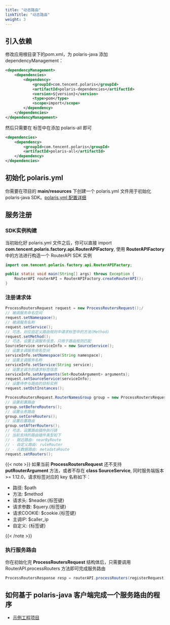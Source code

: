 ```yaml
---
title: "动态路由"
linkTitle: "动态路由"
weight: 3
---
```


## 引入依赖

修改应用根目录下的pom.xml，为 polaris-java 添加 dependencyManagement：

```xml
<dependencyManagement>
    <dependencies>
        <dependency>
            <groupId>com.tencent.polaris</groupId>
            <artifactId>polaris-dependencies</artifactId>
            <version>${version}</version>
            <type>pom</type>
            <scope>import</scope>
        </dependency>
    </dependencies>
</dependencyManagement>
```

然后只需要在 **<dependencies></dependencies>** 标签中在添加 polaris-all 即可

```xml
<dependencies>
    <dependency>
        <groupId>com.tencent.polaris</groupId>
        <artifactId>polaris-all</artifactId>
    </dependency>
</dependencies>
```

## 初始化 polaris.yml

你需要在项目的 **main/resources** 下创建一个 polaris.yml 文件用于初始化 polaris-java SDK。[polaris.yml 配置详细](https://github.com/polarismesh/polaris-java/blob/main/polaris-common/polaris-config-default/src/main/resources/conf/default-config.yml)



## 服务注册

### SDK实例构建

当初始化好 polaris.yml 文件之后，你可以直接 import **com.tencent.polaris.factory.api.RouterAPIFactory**, 使用 **RouterAPIFactory** 中的方法进行构造一个 RouterAPI SDK 实例

```java
import com.tencent.polaris.factory.api.RouterAPIFactory;

public static void main(String[] args) throws Exception {
    RouterAPI routerAPI = RouterAPIFactory.createRouterAPI();
}
```

### 注册请求体

```java
ProcessRoutersRequest request = new ProcessRoutersRequest();/
// 被调服务命名空间
request.setNamespace();
// 被调服务名称
request.setService();
// 可选，对应自定义路由规则中请求标签中的方法(Method)
request.setMethod();
// 可选，设置主调服务信息，只用于路由规则匹配
SourceService serviceInfo = new SourceService();
// 设置主调服务命名空间
serviceInfo.setNamespace(String namespace);
// 设置主调服务名称
serviceInfo.setService(String service);
// 设置主调方的请求标签信息
serviceInfo.setArguments(Set<RouteArgument> arguments);
request.setSourceService(serviceInfo);
// 设置待参与路由的目标实例
request.setDstInstances();

ProcessRoutersRequest.RouterNamesGroup group = new ProcessRoutersRequest.RouterNamesGroup();
// 设置前置路由
group.setBeforeRouters();
// 设置业务路由
group.setCoreRouters();
// 设置后置路由
group.setAfterRouters();
// 可选，设置路由插件执行链
// 当前支持的路由插件类型如下
// - 就近路由: nearByRoute
// - 自定义路由: ruleRouter
// - 元数据路由: metadataRoute
request.setRouters();
```

{{< note >}}
如果当前 **ProcessRoutersRequest** 还不支持 **putRouterArgument** 方法，或者不存在 **class SourceService**, 同时服务端版本 >= 1.12.0，请求标签对应的 key 名称如下：

- 路径: $path
- 方法: $method
- 请求头: $header.{标签键}
- 请求参数: $query.{标签键}
- 请求COOKIE: $cookie.{标签键}
- 主调IP: $caller_ip
- 自定义: {标签键}

{{< /note >}}


### 执行服务路由

你在初始化完 **ProcessRoutersRequest** 结构体后，只需要调用 RouterAPI.processRouters 方法即可完成服务路由

```java
ProcessRoutersResponse resp = routerAPI.processRouters(registerRequest)
```

## 如何基于 polaris-java 客户端完成一个服务路由的程序

- [示例工程项目](https://github.com/polarismesh/polaris-java/tree/main/polaris-examples/router-example)

